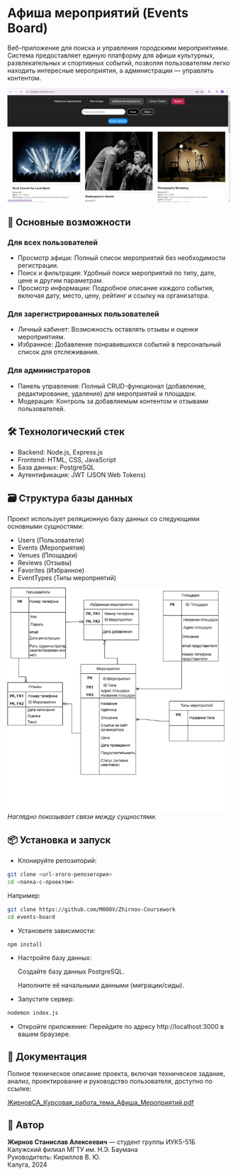 # Афиша мероприятий (Events Board)

Веб-приложение для поиска и управления городскими мероприятиями. Система предоставляет единую платформу для афиши культурных, развлекательных и спортивных событий, позволяя пользователям легко находить интересные мероприятия, а администрации — управлять контентом.

![Главная страница афиши](screenshots/main_page.png)
## 🚀 Основные возможности


### Для всех пользователей 
- Просмотр афиши: Полный список мероприятий без необходимости регистрации.  
- Поиск и фильтрация: Удобный поиск мероприятий по типу, дате, цене и другим параметрам.  
- Просмотр информации: Подробное описание каждого события, включая дату, место, цену, рейтинг и ссылку на организатора.

### Для зарегистрированных пользователей
- Личный кабинет: Возможность оставлять отзывы и оценки мероприятиям.  
- Избранное: Добавление понравившихся событий в персональный список для отслеживания.

### Для администраторов
- Панель управления: Полный CRUD-функционал (добавление, редактирование, удаление) для мероприятий и площадок.  
- Модерация: Контроль за добавляемым контентом и отзывами пользователей.

## 🛠️ Технологический стек  
- Backend: Node.js, Express.js  
- Frontend: HTML, CSS, JavaScript  
- База данных: PostgreSQL  
- Аутентификация: JWT (JSON Web Tokens)

## 🗃️ Структура базы данных
Проект использует реляционную базу данных со следующими основными сущностями:  
- Users (Пользователи)  
- Events (Мероприятия)  
- Venues (Площадки)  
- Reviews (Отзывы)  
- Favorites (Избранное)  
- EventTypes (Типы мероприятий)

![Логическая схема данных](screenshots/database_schema.png)  
*Наглядно показывает связи между сущностями.*

## 📦 Установка и запуск

- Клонируйте репозиторий:

```bash
git clone <url-этого-репозитория>
cd <папка-с-проектом>
```
Например:
```bash
git clone https://github.com/M0O0V/Zhirnov-Coursework
cd events-board
```

- Установите зависимости:
```bash
npm install
```

- Настройте базу данных:

  Создайте базу данных PostgreSQL.

  Наполните её начальными данными (миграции/сиды).

- Запустите сервер:
```bash
nodemon index.js
```

- Откройте приложение:
Перейдите по адресу http://localhost:3000 в вашем браузере.

## 📖 Документация

Полное техническое описание проекта, включая техническое задание, анализ, проектирование и руководство пользователя, доступно по ссылке:

[ЖирновСА_Курсовая_работа_тема_Афиша_Мероприятий.pdf](docs/ЖирновСА_Курсовая_работа_тема_Афиша_Мероприятий.pdf)

## 👤 Автор

**Жирнов Станислав Алексеевич** — студент группы ИУК5-51Б  
Калужский филиал МГТУ им. Н.Э. Баумана  
Руководитель: Кириллов В. Ю.  
Калуга, 2024
